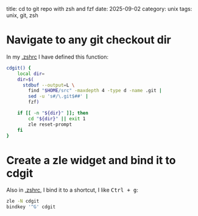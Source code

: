 title: cd to git repo with zsh and fzf
date: 2025-09-02
category: unix
tags: unix, git, zsh

# Navigate to any git checkout dir

In my
[.zshrc](https://gitlab.com/skybert/my-little-friends/-/blob/master/zsh/.zshrc#L163)
I have defined this function:

```bash
cdgit() {
    local dir=
    dir=$(
      stdbuf --output=L \
        find "$HOME/src" -maxdepth 4 -type d -name .git |
        sed -u 's#/\.git$##' |
        fzf)

    if [[ -n "${dir}" ]]; then
        cd "${dir}" || exit 1
        zle reset-prompt
    fi
}

```

# Create a zle widget and bind it to cdgit

Also in
[.zshrc](https://gitlab.com/skybert/my-little-friends/-/blob/master/zsh/.zshrc#L163),
I bind it to a shortcut, I like <kbd>Ctrl + g</kbd>:

```bash
zle -N cdgit
bindkey '^G' cdgit

```

